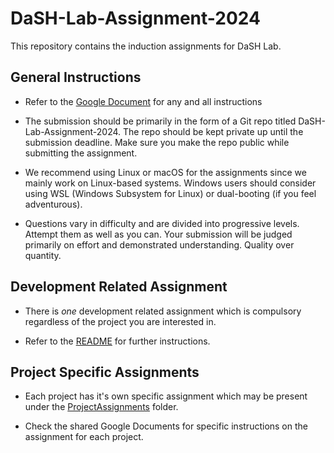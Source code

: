 # DaSH-Lab-Assignment-2024

This repository contains the induction assignments for DaSH Lab.

## General Instructions

- Refer to the [Google Document](https://docs.google.com/document/d/1oK0p87q-WvWZB3XpIarPaVZF3DQUhFqfxLy2yW__mEg/pub) for any and all instructions

- The submission should be primarily in the form of a Git repo titled DaSH-Lab-Assignment-2024. The repo should be kept private up until the submission deadline. Make sure you make the repo public while submitting the assignment.

- We recommend using Linux or macOS for the assignments since we mainly work on Linux-based systems. Windows users should consider using WSL (Windows Subsystem for Linux) or dual-booting (if you feel adventurous).

- Questions vary in difficulty and are divided into progressive levels. Attempt them as well as you can. Your submission will be judged primarily on effort and demonstrated understanding. Quality over quantity.

## Development Related Assignment

- There is *one* development related assignment which is compulsory regardless of the project you are interested in.
 
- Refer to the [README](DevelopmentAssignment/README.md) for further instructions.

## Project Specific Assignments

- Each project has it's own specific assignment which may be present under the [ProjectAssignments](ProjectAssignments) folder.

- Check the shared Google Documents for specific instructions on the assignment for each project.

